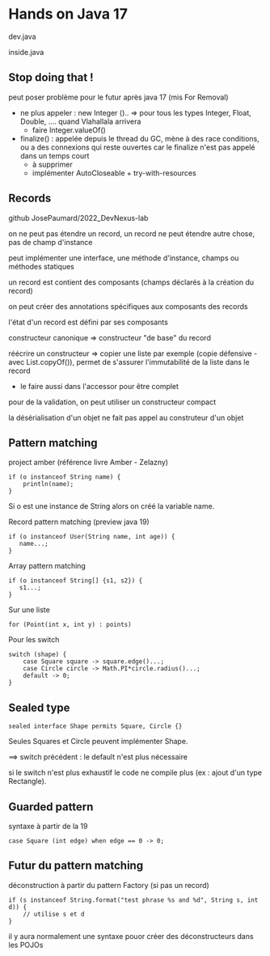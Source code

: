 # Hands on Java 17

dev.java

inside.java


## Stop doing that !

peut poser problème pour le futur après java 17 (mis For Removal)
* ne plus appeler : new Integer ().. => pour tous les types Integer, Float, Double, .... quand Vlahallala arrivera
  * faire Integer.valueOf()
* finalize() : appelée depuis le thread du GC, mène à des race conditions, ou a des connexions qui reste ouvertes car le finalize n'est pas appelé dans un temps court
  * à supprimer
  * implémenter AutoCloseable + try-with-resources


## Records

github JosePaumard/2022_DevNexus-lab

on ne peut pas étendre un record, un record ne peut étendre autre chose, pas de champ d'instance

peut implémenter une interface, une méthode d'instance, champs ou méthodes statiques

un record est contient des composants (champs déclarés à la création du record)

on peut créer des annotations spécifiques aux composants des records

l'état d'un record est défini par ses composants

constructeur canonique => constructeur "de base" du record

réécrire un constructeur => copier une liste par exemple (copie défensive - avec List.copyOf()), permet de s'assurer l'immutabilité de la liste dans le record
* le faire aussi dans l'accessor pour être complet

pour de la validation, on peut utiliser un constructeur compact

la désérialisation d'un objet ne fait pas appel au construteur d'un objet


## Pattern matching

project amber (référence livre Amber - Zelazny)

```
if (o instanceof String name) {
    println(name);
}
```
Si o est une instance de String alors on créé la variable name.

Record pattern matching (preview java 19)
```
if (o instanceof User(String name, int age)) {
   name...;
}
```

Array pattern matching
```
if (o instanceof String[] {s1, s2}) {
   s1...;
}
```

Sur une liste
```
for (Point(int x, int y) : points)
```

Pour les switch
```
switch (shape) {
    case Square square -> square.edge()...;
    case Circle circle -> Math.PI*circle.radius()...;
    default -> 0;
}
```


## Sealed type

```
sealed interface Shape permits Square, Circle {}
```
Seules Squares et Circle peuvent implémenter Shape.

==> switch précédent : le default n'est plus nécessaire

si le switch n'est plus exhaustif le code ne compile plus (ex : ajout d'un type Rectangle).


## Guarded pattern

syntaxe à partir de la 19
```
case Square (int edge) when edge == 0 -> 0;
```


## Futur du pattern matching

déconstruction à partir du pattern Factory (si pas un record)

```
if (s instanceof String.format("test phrase %s and %d", String s, int d)) {
    // utilise s et d
}
```

il y aura normalement une syntaxe pouor créer des déconstructeurs dans les POJOs



